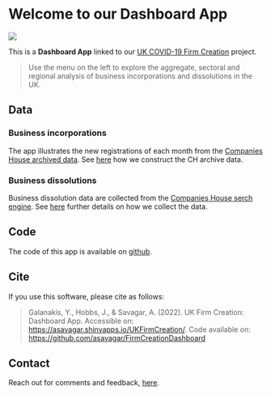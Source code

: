 # Welcome to our Dashboard App
![](https://img.shields.io/badge/last%20modified-2022--09--05-informational?style=flat)

This is a **Dashboard App** linked to our [UK COVID-19 Firm Creation](www.ukfirmcreation.com) project.

> Use the menu on the left to explore the aggregate, sectoral and regional analysis of business incorporations and dissolutions in the UK.

## Data

### <i class="fa-solid fa-shop"></i> Business incorporations
The app illustrates the new registrations of each month from the [Companies House archived data](https://webarchive.nationalarchives.gov.uk/ukgwa/*/http://download.companieshouse.gov.uk/en_output.html). See [here](https://www.ukfirmcreation.com/data/#how-to-construct) how we construct the CH archive data.


### <i class="fa-solid fa-shop-slash"></i> Business dissolutions
Business dissolution data are collected from the [Companies House serch engine](https://find-and-update.company-information.service.gov.uk/advanced-search/). See [here](https://www.ukfirmcreation.com/data/#dissolutions) further details on how we collect the data.


## Code
The code of this app is available on [github](https://github.com/asavagar/FirmCreationDashboard).

## Cite
If you use this software, please cite as follows:

> Galanakis, Y., Hobbs, J., & Savagar, A. (2022). UK Firm Creation: Dashboard App. Accessible on: https://asavagar.shinyapps.io/UKFirmCreation/. Code available on: https://github.com/asavagar/FirmCreationDashboard


## <i class="fa-solid fa-circle-envelope"></i> Contact 
Reach out for comments and feedback, [here](mailto:galanakis.gian@gmail.com).




